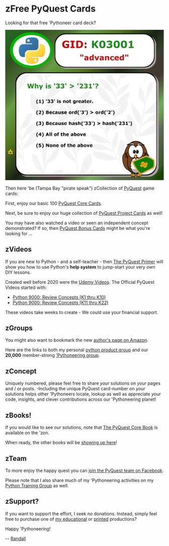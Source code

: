 
# zFree PyQuest Cards
Looking for that free 'Pythoneer card deck?

![Sample Card](https://github.com/Python3-Training/PyQuest/blob/main/CardGame/QuestBonus/K03001.png)

Then here 'be (Tampa Bay "pirate speak") zCollection of [PyQuest](https://www.facebook.com/PythonVideo) game cards:

First, enjoy our basic 100 [PyQuest Core Cards](https://github.com/Python3-Training/PyQuest/tree/main/CardGame/QuestCore).

Next, be sure to enjoy our huge collection of [PyQuest Project Cards](https://github.com/Python3-Training/PyQuest/tree/main/CardGame/QuestProjects) as well!

You may have also watched a video or seen an independent concept demonstrated? If so, then [PyQuest Bonus Cards](https://github.com/Python3-Training/PyQuest/tree/main/CardGame/QuestBonus) might be what you're looking for ...

## zVideos
If you are new to Python - and a self-teacher - then [The PyQuest Primer](https://www.udemy.com/course/python-1000-the-python-primer/?referralCode=A22C48BD99DBF167A3DE) will show you how to use Python's **help system** to jump-start your very own DIY lessons.

Created well before 2020 were the [Udemy Videos](https://www.udemy.com/user/randallnagy2/). The Official PyQuest Videos started with:
- [Python 9000: Review Concepts (K1 thru K10)](https://www.udemy.com/course/python-interview-questions/?referralCode=6B199764132B575C503C)
- [Python 9000: Review Concepts (K11 thru K22)](https://www.udemy.com/course/nagys-python-review-k11-k22/?referralCode=2280C848244C9714E1E2)

These videos take weeks to create - We could use your financial support.

## zGroups
You might also want to bookmark the new [author's page on Amazon](https://www.amazon.com/Randall-Nagy/e/B08ZJLH1VN).

Here are the links to both my personal [python product group](https://www.facebook.com/groups/nagyspythontraining) and our **20,000** member-strong ['Pythoneering group](https://www.facebook.com/groups/Python3Training). 

## zConcept
Uniquely numbered, please feel free to share *_your_* solutions on *_your_* pages and / or posts. -Including the unique PyQuest card-number on *_your_* solutions helps other 'Pythoneers locate, lookup as well as appreciate *_your_* code, insights, and clever contributions across our 'Pythoneering planet!

## zBooks!
If you would like to see *_our_* solutions, note that [The PyQuest Core Book](https://www.amazon.com/100-PyQuest-Cards-Randall-Nagy/dp/B0BZF8VHDJ/) is available on the 'zon. 

When ready, the other books will be [showing up here](https://www.amazon.com/Randall-Nagy/e/B08ZJLH1VN)!

## zTeam
To more enjoy the happy quest you can [join the PyQuest team on Facebook](https://www.facebook.com/PythonVideo). 

Please note that I also share much of my 'Pythoneering activities on my [Python Training Group](https://www.facebook.com/groups/nagyspythontraining) as well.

## zSupport?
If you want to support the effort, I seek no donations. Instead, simply feel free to purchase one of [my educational](https://www.udemy.com/user/randallnagy2/) or [printed](https://www.amazon.com/Randall-Nagy/e/B08ZJLH1VN?ref=sr_ntt_srch_lnk_1&qid=1660050704&sr=8-1) productions?

Happy 'Pythoneering!


-- [Randall](http://soft9000.com)


